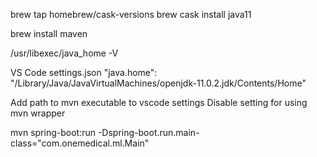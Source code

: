 brew tap homebrew/cask-versions
brew cask install java11

brew install maven

/usr/libexec/java_home -V

VS Code settings.json
"java.home": "/Library/Java/JavaVirtualMachines/openjdk-11.0.2.jdk/Contents/Home"

Add path to mvn executable to vscode settings
Disable setting for using mvn wrapper

mvn spring-boot:run -Dspring-boot.run.main-class="com.onemedical.ml.Main"
